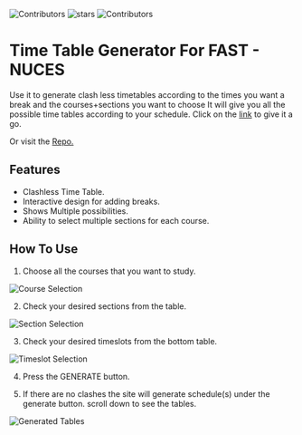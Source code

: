![Contributors](https://img.shields.io/github/contributors/Hamza5743/TimeTableGenerator.svg?style=flat-square) ![stars](https://img.shields.io/github/stars/Hamza5743/TimeTableGenerator.svg?style=flat-square) ![Contributors](https://img.shields.io/github/watchers/Hamza5743/TimeTableGenerator.svg?style=flat-square) 

# Time Table Generator For FAST - NUCES

Use it to generate clash less timetables according to the times you want a break and the courses+sections you want to choose It will give you all the possible time tables according to your schedule.
 Click on the [link](https://noumannomi123.github.io/TimeTableGenerator/Calculator.html) to give it a go.
 
Or visit the [Repo.](https://github.com/Hamza5743/TimeTableGenerator)

## Features
- Clashless Time Table.
- Interactive design for adding breaks.
- Shows Multiple possibilities.
- Ability to select multiple sections for each course.

## How To Use

1. Choose all the courses that you want to study. 

![Course Selection](/Screenshots/Courses.png)

2. Check your desired sections from the table.

![Section Selection](/Screenshots/Sections.png)

3. Check your desired timeslots from the bottom table.

![Timeslot Selection](/Screenshots/Slots.png)

4. Press the GENERATE button.

5. If there are no clashes the site will generate schedule(s) under the generate button. scroll down to see the tables.

![Generated Tables](/Screenshots/Timetable.png)
